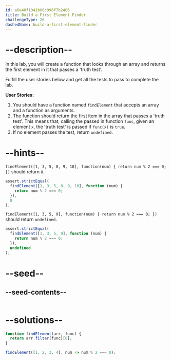 ```yaml
---
id: a6e40f1041b06c996f7b2406
title: Build a First Element Finder
challengeType: 26
dashedName: build-a-first-element-finder
---
```


# --description--

In this lab, you will create a function that looks through an array and returns the first element in it that passes a 'truth test'.

Fulfill the user stories below and get all the tests to pass to complete the lab.

**User Stories:**

1. You should have a function named `findElement` that accepts an array and a function as arguments.
2. The function should return the first item in the array that passes a 'truth test'. This means that, calling the passed in function `func`, given an element `x`, the 'truth test' is passed if `func(x)` is `true`.
3. If no element passes the test, return `undefined`.

# --hints--

`findElement([1, 3, 5, 8, 9, 10], function(num) { return num % 2 === 0; })` should return `8`.

```js
assert.strictEqual(
  findElement([1, 3, 5, 8, 9, 10], function (num) {
    return num % 2 === 0;
  }),
  8
);
```

`findElement([1, 3, 5, 9], function(num) { return num % 2 === 0; })` should return `undefined`.

```js
assert.strictEqual(
  findElement([1, 3, 5, 9], function (num) {
    return num % 2 === 0;
  }),
  undefined
);
```

# --seed--

## --seed-contents--

```js

```

# --solutions--

```js
function findElement(arr, func) {
  return arr.filter(func)[0];
}

findElement([1, 2, 3, 4], num => num % 2 === 0);
```
